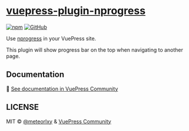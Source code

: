 # [vuepress-plugin-nprogress](https://vuepress.github.io/plugins/nprogress.html)

[![npm](https://img.shields.io/npm/v/vuepress-plugin-nprogress.svg)](https://www.npmjs.com/package/vuepress-plugin-nprogress)
[![GitHub](https://img.shields.io/github/license/vuepress/vuepress-plugin-nprogress.svg)](https://github.com/vuepress/vuepress-plugin-nprogress/blob/master/LICENSE)

Use [nprogress](https://github.com/rstacruz/nprogress) in your VuePress site.

This plugin will show progress bar on the top when navigating to another page.

## Documentation

:book: [See documentation in VuePress Community](https://vuepress.github.io/plugins/nprogress.html)

## LICENSE

MIT &copy; [@meteorlxy](https://github.com/meteorlxy) & [VuePress Community](https://github.com/vuepress)
